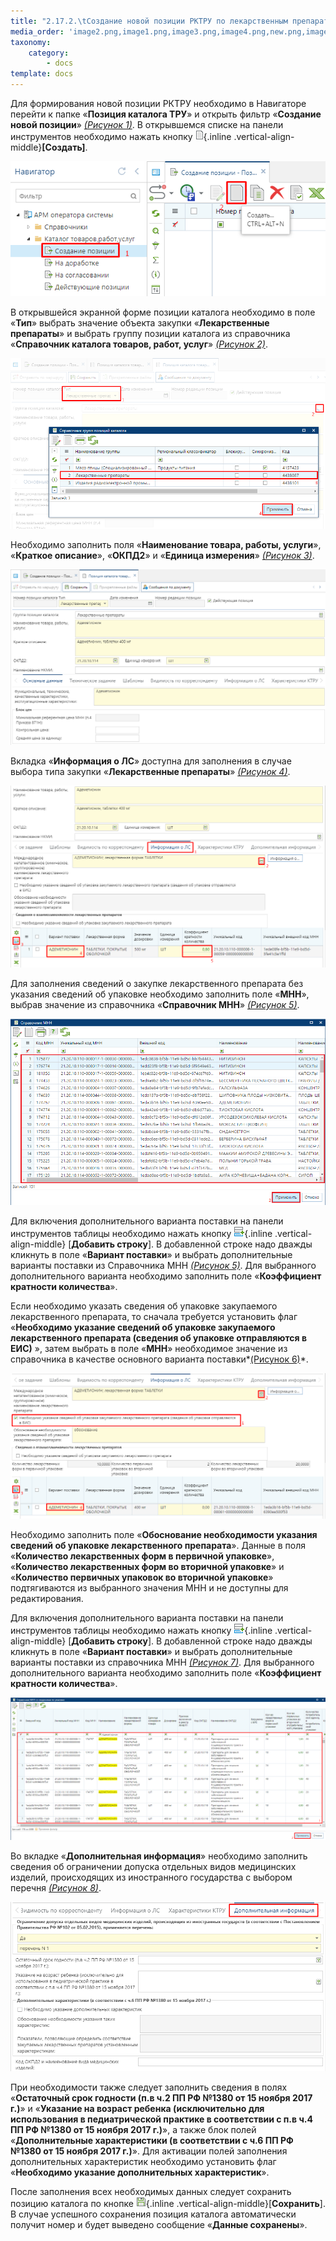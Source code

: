 ```yaml
---
title: "2.17.2.\tСоздание новой позиции РКТРУ по лекарственным препаратам"
media_order: 'image2.png,image1.png,image3.png,image4.png,new.png,image5.png,image6.png,image7.png,image8.png,add.png,save.png'
taxonomy:
    category:
        - docs
template: docs
---
```


Для формирования новой позиции РКТРУ необходимо в Навигаторе перейти к папке «**Позиция каталога ТРУ**» и открыть фильтр «**Создание новой позиции**» *[(Рисунок 1)](#ris-01)*. В открывшемся списке на панели инструментов необходимо нажать кнопку ![](new.png){.inline .vertical-align-middle}**[Создать]**.

 ![Рисунок 1. Кнопка для создания новой позиции](image1.png?id=ris-01)

В открывшейся экранной форме позиции каталога необходимо в поле «**Тип**» выбрать значение объекта закупки «**Лекарственные препараты**» и выбрать группу позиции каталога из справочника «**Справочник каталога товаров, работ, услуг**» *[(Рисунок 2)](#ris-02)*.

 ![Рисунок 2. Выбор группы позиции каталога](image2.png?id=ris-02)

Необходимо заполнить поля «**Наименование товара, работы, услуги**», «**Краткое описание**», «**ОКПД2**» и «**Единица измерения**» *[(Рисунок 3)](#ris-03)*.

 ![Рисунок 3. Позиция каталога лекарственного препарата](image3.png?id=ris-03)

Вкладка «**Информация о ЛС**» доступна для заполнения в случае выбора типа закупки «**Лекарственные препараты**» *[(Рисунок 4)](#ris-04)*.

 ![Рисунок 4. Информация о ЛС](image4.png?id=ris-04)

Для заполнения сведений о закупке лекарственного препарата без указания сведений об упаковке необходимо заполнить поле «**МНН**», выбрав значение из справочника «**Справочник МНН**» *[(Рисунок 5)](#ris-05)*.

 ![Рисунок 5. Справочник МНН](image5.png?id=ris-05)

Для включения дополнительного варианта поставки на панели инструментов таблицы необходимо нажать кнопку  ![](add.png){.inline .vertical-align-middle} [**Добавить строку**]. В добавленной строке надо дважды кликнуть в поле «**Вариант поставки**» и выбрать дополнительные варианты поставки из Справочника МНН *[(Рисунок 5)](#ris-05)*. Для выбранного дополнительного варианта необходимо заполнить поле «**Коэффициент кратности количества**».

Если необходимо указать сведения об упаковке закупаемого лекарственного препарата, то сначала требуется установить флаг «**Необходимо указание сведений об упаковке закупаемого лекарственного препарата (сведения об упаковке отправляются в ЕИС)** », затем выбрать в поле «**МНН**» необходимое значение из справочника в качестве основного варианта поставки*[(Рисунок 6)](#ris-06)*.

 ![Рисунок 6. Сведения об упаковке закупаемого лекарственного препарата](image6.png?id=ris-06)

Необходимо заполнить поле «**Обоснование необходимости указания сведений об упаковке лекарственного препарата**». Данные в поля «**Количество лекарственных форм в первичной упаковке**», «**Количество лекарственных форм во вторичной упаковке**» и «**Количество первичных упаковок во вторичной упаковке**» подтягиваются из выбранного значения МНН и не доступны для редактирования.

Для включения дополнительного варианта поставки на панели инструментов таблицы необходимо нажать кнопку  ![](add.png){.inline .vertical-align-middle} [**Добавить строку**]. В добавленной строке надо дважды кликнуть в поле «**Вариант поставки**» и выбрать дополнительные варианты поставки из справочника МНН *[(Рисунок 7)](#ris-07)*. Для выбранного дополнительного варианта необходимо заполнить поле «**Коэффициент кратности количества**».

 ![Рисунок 7. Справочник МНН со сведениями по упаковке](image7.png?id=ris-07)

Во вкладке «**Дополнительная информация**» необходимо заполнить сведения об ограничении допуска отдельных видов медицинских изделий, происходящих из иностранного государства с выбором перечня *[(Рисунок 8)](#ris-08)*.

 ![Рисунок 8. Вкладка «Дополнительная информация»](image8.png?id=ris-08)

При необходимости также следует заполнить сведения в полях «**Остаточный срок годности (п.в ч.2 ПП РФ №1380 от 15 ноября 2017 г.)**» и «**Указание на возраст ребенка (исключительно для использования в педиатрической практике в соответствии с п.в ч.4 ПП РФ №1380 от 15 ноября 2017 г.)**», а также блок полей «**Дополнительные характеристики (в соответствии с ч.6 ПП РФ №1380 от 15 ноября 2017 г.)**». Для активации полей заполнения дополнительных характеристик необходимо установить флаг «**Необходимо указание дополнительных характеристик**».

После заполнения всех необходимых данных следует сохранить позицию каталога по кнопке  ![](save.png){.inline .vertical-align-middle}[**Сохранить**]. В случае успешного сохранения позиция каталога автоматически получит номер и будет выведено сообщение «**Данные сохранены**».